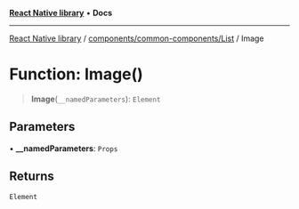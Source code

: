 [**React Native library**](../../../../index.md) • **Docs**

***

[React Native library](../../../../modules.md) / [components/common-components/List](../index.md) / Image

# Function: Image()

> **Image**(`__namedParameters`): `Element`

## Parameters

• **\_\_namedParameters**: `Props`

## Returns

`Element`
